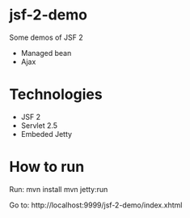 # jsf-2-demo
Some demos of JSF 2
* Managed bean
* Ajax

# Technologies
* JSF 2
* Servlet 2.5
* Embeded Jetty

# How to run
Run:
mvn install
mvn jetty:run

Go to:
http://localhost:9999/jsf-2-demo/index.xhtml
